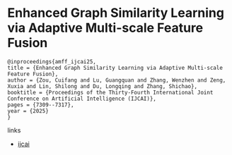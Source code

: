 # Enhanced Graph Similarity Learning via Adaptive Multi-scale Feature Fusion

```
@inproceedings{amff_ijcai25,
title = {Enhanced Graph Similarity Learning via Adaptive Multi-scale Feature Fusion},
author = {Zou, Cuifang and Lu, Guangquan and Zhang, Wenzhen and Zeng, Xuxia and Lin, Shilong and Du, Longqing and Zhang, Shichao},
booktitle = {Proceedings of the Thirty-Fourth International Joint Conference on Artificial Intelligence (IJCAI)},
pages = {7309--7317},
year = {2025}
}
```

links
- [ijcai](https://www.ijcai.org/proceedings/2025/813)
